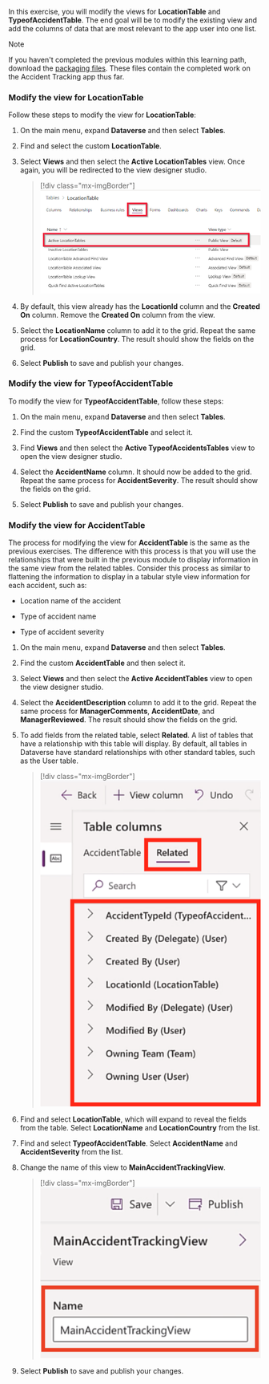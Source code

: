 In this exercise, you will modify the views for **LocationTable** and **TypeofAccidentTable**. The end goal will be to modify the existing view and add the columns of data that are most relevant to the app user into one list.

>[!NOTE]
> If you haven't completed the previous modules within this learning path, download the [packaging files](https://github.com/MicrosoftDocs/mslearn-developer-tools-power-platform/tree/master/power-apps/customize-views-forms). These files contain the completed work on the Accident Tracking app thus far.

### Modify the view for LocationTable

Follow these steps to modify the view for **LocationTable**:

1. On the main menu, expand **Dataverse** and then select **Tables**.

1. Find and select the custom **LocationTable**.

1. Select **Views** and then select the **Active LocationTables** view. Once again, you will be redirected to the view designer studio.

    > [!div class="mx-imgBorder"]
    > [![Screenshot of the Views option highlighted and the Active Location Tables option selected.](../media/7-views-option.png)](../media/7-views-option.png#lightbox)

1. By default, this view already has the **LocationId** column and the **Created On** column. Remove the **Created On** column from the view.

1. Select the **LocationName** column to add it to the grid. Repeat the same process for **LocationCountry**. The result should show the fields on the grid.

1. Select **Publish** to save and publish your changes.

### Modify the view for TypeofAccidentTable

To modify the view for **TypeofAccidentTable**, follow these steps:

1. On the main menu, expand **Dataverse** and then select **Tables**.

1. Find the custom **TypeofAccidentTable** and select it.

1. Find **Views** and then select the **Active TypeofAccidentsTables** view to open the view designer studio.

1. Select the **AccidentName** column. It should now be added to the grid. Repeat the same process for **AccidentSeverity**. The result should show the fields on the grid.

1. Select **Publish** to save and publish your changes.

### Modify the view for AccidentTable

The process for modifying the view for **AccidentTable** is the same as the previous exercises. The difference with this process is that you will use the relationships that were built in the previous module to display information in the same view from the related tables. Consider this process as similar to flattening the information to display in a tabular style view information for each accident, such as:

- Location name of the accident

- Type of accident name

- Type of accident severity

1. On the main menu, expand **Dataverse** and then select **Tables**.

1. Find the custom **AccidentTable** and then select it.

1. Select **Views** and then select the **Active AccidentTables** view to open the view designer studio.

1. Select the **AccidentDescription** column to add it to the grid. Repeat the same process for **ManagerComments**, **AccidentDate**, and **ManagerReviewed**. The result should show the fields on the grid.

1. To add fields from the related table, select **Related**. A list of tables that have a relationship with this table will display. By default, all tables in Dataverse have standard relationships with other standard tables, such as the User table.

    > [!div class="mx-imgBorder"]
    > [![Screenshot of table columns with the Related option highlighted.](../media/8-related.png)](../media/8-related.png#lightbox)

1. Find and select **LocationTable**, which will expand to reveal the fields from the table. Select **LocationName** and **LocationCountry** from the list.

1. Find and select **TypeofAccidentTable**. Select **AccidentName** and **AccidentSeverity** from the list.

1. Change the name of this view to **MainAccidentTrackingView**.

    > [!div class="mx-imgBorder"]
    > [![Screenshot of the updated Main Accident Tracking View name entered in the Name field.](../media/9-main-accident-view.png)](../media/9-main-accident-view.png#lightbox)

1. Select **Publish** to save and publish your changes.
